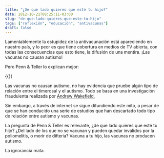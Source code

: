 ```yaml
---
title: "¿De qué lado quieres que esté tu hijo?"
date: 2012-10-21T08:25:11-03:00
slug: "de-que-lado-quieres-que-este-tu-hijo"
tags: ["reflexión", "educación", "antivacunas"]
draft: false
---
```

Lamentablemente la estupidez de la antivacunación está apareciendo en
nuestro país, y lo peor es que tiene cobertura en medios de TV abierta,
con todas las consecuencias que esto tiene, la difusión de una mentira.
¡Las vacunas no causan autismo!

Pero Penn & Teller lo explican mejor:

{{<youtube SH72ONzA9c8>}}

Las vacunas no causan autismo, no hay evidencia que pruebe algún tipo de
relación entre el timerosal y el autismo. Todo se basa en una
investigación fraudulenta realizada por [Andrew
Wakefield.](http://en.wikipedia.org/wiki/Andrew_Wakefield)

Sin embargo, a través de internet se sigue difundiendo este mito, a
pesar de que se han conducido una serie de estudios que han descartado
todo tipo de relación entre autismo y vacunas.

La pregunta de Penn & Teller es relevante, ¿de que lado quieres que esté
tu hijo? ¿Del lado de los que no se vacunan y pueden quedar inválidos
por la poliomelitis, o morir de difteria? Vacuna a tu hijo, las vacunas
no producen autismo.

La ignorancia mata.
